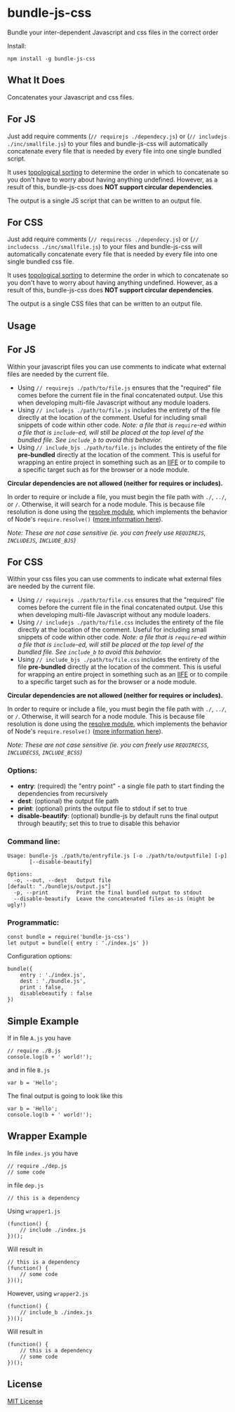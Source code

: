 # bundle-js-css

Bundle your inter-dependent Javascript and css files in the correct order

Install:

    npm install -g bundle-js-css

## What It Does

Concatenates your Javascript and css files.

## For JS
Just add require comments (`// requirejs ./dependecy.js`) or (`// includejs ./inc/smallfile.js`) to your files and bundle-js-css will automatically concatenate every file that is needed by every file into one single bundled script.

It uses [topological sorting](https://en.wikipedia.org/wiki/Topological_sorting) to determine the order in which to concatenate so you don't have to worry about having anything undefined. However, as a result of this, bundle-js-css does **NOT support circular dependencies**.

The output is a single JS script that can be written to an output file.

## For CSS
Just add require comments (`// requirecss ./dependecy.js`) or (`// includecss ./inc/smallfile.js`) to your files and bundle-js-css will automatically concatenate every file that is needed by every file into one single bundled css file.

It uses [topological sorting](https://en.wikipedia.org/wiki/Topological_sorting) to determine the order in which to concatenate so you don't have to worry about having anything undefined. However, as a result of this, bundle-js-css does **NOT support circular dependencies**.

The output is a single CSS files that can be written to an output file.

## Usage

## For JS

Within your javascript files you can use comments to indicate what external files are needed by the current file.

+ Using `// requirejs ./path/to/file.js` ensures that the "required" file comes before the current file in the final concatenated output. Use this when developing multi-file Javascript without any module loaders.
+ Using `// includejs ./path/to/file.js` includes the entirety of the file directly at the location of the comment. Useful for including small snippets of code within other code. *Note: a file that is `require`-ed within a file that is `include`-ed, will still be placed at the top level of the bundled file. See `include_b` to avoid this behavior.*
+ Using `// include_bjs ./path/to/file.js` includes the entirety of the file **pre-bundled** directly at the location of the comment. This is useful for wrapping an entire project in something such as an [IIFE](http://benalman.com/news/2010/11/immediately-invoked-function-expression/) or to compile to a specific target such as for the browser or a node module.

**Circular dependencies are not allowed (neither for requires or includes).**

In order to require or include a file, you must begin the file path with `./`, `../`, or `/`. Otherwise, it will search for a node module. This is because file resolution is done using the [resolve module](https://www.npmjs.com/package/resolve), which implements the behavior of Node's `require.resolve()` ([more information here](https://nodejs.org/api/modules.html#modules_all_together)).

*Note: These are not case sensitive (ie. you can freely use `REQUIREJS`, `INCLUDEJS`, `INCLUDE_BJS`)*

## For CSS

Within your css files you can use comments to indicate what external files are needed by the current file.

+ Using `// requirejs ./path/to/file.css` ensures that the "required" file comes before the current file in the final concatenated output. Use this when developing multi-file Javascript without any module loaders.
+ Using `// includejs ./path/to/file.css` includes the entirety of the file directly at the location of the comment. Useful for including small snippets of code within other code. *Note: a file that is `require`-ed within a file that is `include`-ed, will still be placed at the top level of the bundled file. See `include_b` to avoid this behavior.*
+ Using `// include_bjs ./path/to/file.css` includes the entirety of the file **pre-bundled** directly at the location of the comment. This is useful for wrapping an entire project in something such as an [IIFE](http://benalman.com/news/2010/11/immediately-invoked-function-expression/) or to compile to a specific target such as for the browser or a node module.

**Circular dependencies are not allowed (neither for requires or includes).**

In order to require or include a file, you must begin the file path with `./`, `../`, or `/`. Otherwise, it will search for a node module. This is because file resolution is done using the [resolve module](https://www.npmjs.com/package/resolve), which implements the behavior of Node's `require.resolve()` ([more information here](https://nodejs.org/api/modules.html#modules_all_together)).

*Note: These are not case sensitive (ie. you can freely use `REQUIRECSS`, `INCLUDECSS`, `INCLUDE_BCSS`)*

### Options:

+ **entry**: (required) the "entry point" - a single file path to start finding the dependencies from recursively
+ **dest**: (optional) the output file path
+ **print**: (optional) prints the output file to stdout if set to true
+ **disable-beautify**: (optional) bundle-js by default runs the final output through beautify; set this to true to disable this behavior

### Command line:

    Usage: bundle-js ./path/to/entryfile.js [-o ./path/to/outputfile] [-p]
           [--disable-beautify]

    Options:
      -o, --out, --dest   Output file                                          [default: "./bundlejs/output.js"]
      -p, --print         Print the final bundled output to stdout
      --disable-beautify  Leave the concatenated files as-is (might be ugly!)

### Programmatic:

    const bundle = require('bundle-js-css')
    let output = bundle({ entry : './index.js' })

Configuration options:

    bundle({
        entry : './index.js',
        dest : './bundle.js',
        print : false,
        disablebeautify : false
    })

## Simple Example

If in file `A.js` you have

    // require ./B.js
    console.log(b + ' world!');

and in file `B.js`

    var b = 'Hello';

The final output is going to look like this

    var b = 'Hello';
    console.log(b + ' world!');

## Wrapper Example

In file `index.js` you have

    // require ./dep.js
    // some code

in file `dep.js`

    // this is a dependency

Using `wrapper1.js`

    (function() {
        // include ./index.js
    })();

Will result in

    // this is a dependency
    (function() {
        // some code
    })();

However, using `wrapper2.js`

    (function() {
        // include_b ./index.js
    })();

Will result in

    (function() {
        // this is a dependency
        // some code
    })();

## License

[MIT License](LICENSE)
